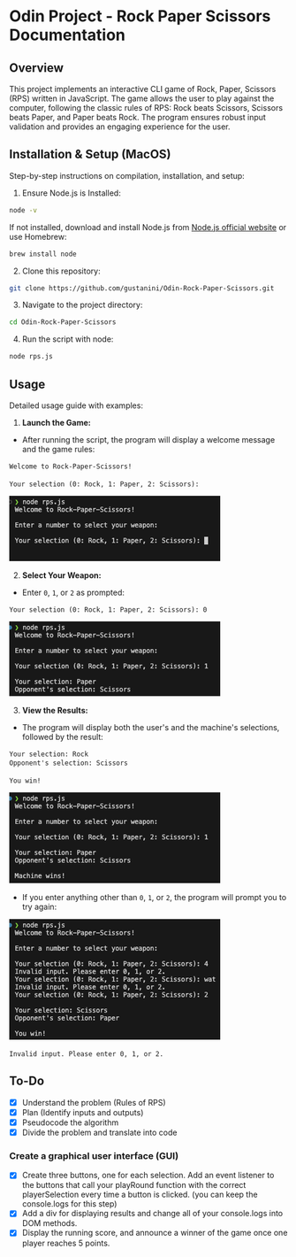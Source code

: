 # Odin Project - Rock Paper Scissors Documentation

## Overview

This project implements an interactive CLI game of Rock, Paper, Scissors (RPS) written in JavaScript. The game allows the user to play against the computer, following the classic rules of RPS: Rock beats Scissors, Scissors beats Paper, and Paper beats Rock. The program ensures robust input validation and provides an engaging experience for the user.

## Installation & Setup (MacOS)

Step-by-step instructions on compilation, installation, and setup:

1. Ensure Node.js is Installed:

```bash
node -v
```

If not installed, download and install Node.js from [Node.js official website](https://nodejs.org/en) or use Homebrew:

```bash
brew install node
```

2. Clone this repository:

```bash
git clone https://github.com/gustanini/Odin-Rock-Paper-Scissors.git
```

3. Navigate to the project directory:

```bash
cd Odin-Rock-Paper-Scissors
```

4. Run the script with node:

```bash 
node rps.js
```

## Usage

Detailed usage guide with examples:

1. **Launch the Game:**

- After running the script, the program will display a welcome message and the game rules:

```
Welcome to Rock-Paper-Scissors!

Your selection (0: Rock, 1: Paper, 2: Scissors): 
```

![Welcome Screen](/examples/welcome-screen.png)

2. **Select Your Weapon:**

- Enter `0`, `1`, or `2` as prompted:

```
Your selection (0: Rock, 1: Paper, 2: Scissors): 0
```

![User Input](/examples/user-input.png)

3. **View the Results:**

- The program will display both the user's and the machine's selections, followed by the result:

```
Your selection: Rock
Opponent's selection: Scissors

You win!
```

![Results](/examples/results.png)

- If you enter anything other than `0`, `1`, or `2`, the program will prompt you to try again:

![Invalid Input](/examples/invalid-input.png)

```
Invalid input. Please enter 0, 1, or 2.
```

## To-Do

- [x] Understand the problem (Rules of RPS)
- [x] Plan (Identify inputs and outputs)
- [x] Pseudocode the algorithm
- [x] Divide the problem and translate into code

### Create a graphical user interface (GUI)

- [x] Create three buttons, one for each selection. Add an event listener to the buttons that call your playRound function with the correct playerSelection every time a button is clicked. (you can keep the console.logs for this step)
- [x] Add a div for displaying results and change all of your console.logs into DOM methods.
- [x] Display the running score, and announce a winner of the game once one player reaches 5 points.